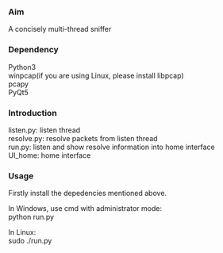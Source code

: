 ### Aim
A concisely multi-thread sniffer
### Dependency
Python3  
winpcap(if you are using Linux, please install libpcap)  
pcapy  
PyQt5  
### Introduction
listen.py: listen thread  
resolve.py: resolve packets from listen thread  
run.py: listen and show resolve information into home interface  
UI_home: home interface
### Usage
Firstly install the depedencies mentioned above.
  
In Windows, use cmd with administrator mode:  
python run.py  
  
In Linux:  
sudo ./run.py
